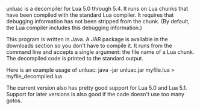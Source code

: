 unluac is a decompiler for Lua 5.0 through 5.4. It runs on Lua chunks that have been compiled with the standard Lua compiler. It requires that debugging information has not been stripped from the chunk. (By default, the Lua compiler includes this debugging information.)

This program is written in Java. A JAR package is available in the downloads section so you don't have to compile it. It runs from the command line and accepts a single argument: the file name of a Lua chunk. The decompiled code is printed to the standard output.

Here is an example usage of unluac:
java -jar unluac.jar myfile.lua > myfile_decompiled.lua

The current version also has pretty good support for Lua 5.0 and Lua 5.1. Support for later versions is also good if the code doesn't use too many gotos.
